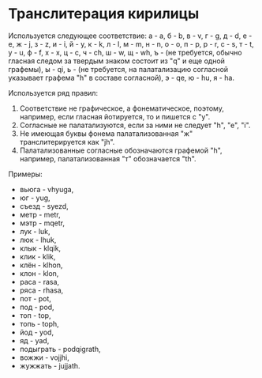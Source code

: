 Транслитерация кирилицы
======================= 

Используется следующее соответствие:
а - a, б - b, в - v, г - g, д - d, е - e, ж - j, з - z, и - i, й - y, к - k, л - l, м - m, н - n, о - o, п - p, р - r, с - s, т - t, у - u, ф - f, х - x, ц - c, ч - ch, ш - w, щ - wh, ъ - (не требуется, обычно гласная следом за твердым знаком состоит из "q" и еще одной графемы), ы - qi, ь - (не требуется, на палатализацию согласной указывает графема "h" в составе согласной), э - qe, ю - hu, я - ha. 

Используется ряд правил:

1. Соответствие не графическое, а фонематическое, поэтому, например, если гласная йотируется, то и пишется с "y".
2. Согласные не палатализуются, если за ними не следует "h", "e", "i".
3. Не имеющая буквы фонема палатализованная "ж" транслитерируется как "jh".
4. Палатализованные согласные обозначаются графемой "h", например, палатализованная "т" обозначается "th". 

Примеры:

- вьюга - vhyuga,
- юг - yug,
- съезд - syezd,
- метр - metr,
- мэтр - mqetr,
- лук - luk,
- люк - lhuk,
- клык - klqik,
- клик - klik,
- клён - klhon,
- клон - klon,
- раса - rasa,
- ряса - rhasa,
- пот - pot,
- под - pod,
- топ - top,
- топь - toph,
- йод - yod,
- яд - yad,
- подыграть - podqigrath,
- вожжи - vojjhi,
- жужжать - jujjath.